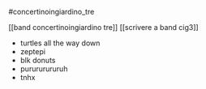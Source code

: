 #concertinoingiardino_tre

[[band concertinoingiardino tre]]
[[scrivere a band cig3]]

* turtles all the way down
* zeptepi
* blk donuts
* purururururuh
* tnhx